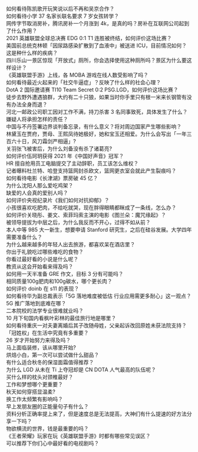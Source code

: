 如何看待陈凯歌开玩笑说以后不再和吴京合作？  
如何看待小学 37 名家长联名要求 7 岁女孩转学？  
网传字节取消房补，腾讯房补一个月涨到 4k，是真的吗？房补在互联网公司起到了什么作用？  
2021 英雄联盟全球总决赛 EDG 0:1 T1 连胜被终结，如何评价这场比赛？  
美国前总统克林顿「因尿路感染扩散到了血液中」被送进 ICU，目前情况如何？这是种什么样的疾病？  
四川乐山一景区惊现「开放式」厕所，你会选择使用这种厕所吗？景区为什么要这样设计？  
《英雄联盟手游》上线，各 MOBA 游戏在线人数受影响了吗？  
如何看待最近火起来的「社交牛逼症」？反映了什么样的社会心理？  
DotA 2 国际邀请赛 TI10 Team Secret 0:2 PSG.LGD，如何评价这场比赛？  
徒步去野外遭遇狼群，大约有二十只狼，如果当时你手里只有根一米来长钢管有没有办法全身而退？  
河北一邮政公司职工因对工作不满，持刀杀害 3 名同事致死，具体发生了什么？嫌疑人将承担怎样的责任？  
中国与不丹签署边界谈判备忘录，有什么意义？将对周边国家产生哪些影响？  
林黛玉在贾府，贾母、王熙凤待她极好，她和宝玉还相爱。为什么会写出「一年三百六十日，风刀霜剑严相逼」?  
关羽张飞被害后，为什么刘备没有杀了诸葛亮?  
如何评价伍珂玥获得 2021 年《中国好声音》冠军？  
HR 擅自抢用员工电脑提交了主动辞职，员工该怎么维权？  
记者曝料杜兰特、哈登支持篮网封杀欧文，篮网更衣室会就此产生裂痕吗？  
如何看待电影《长津湖》票房破 45 亿？  
为什么沈阳人那么爱吃鸡架？  
缺爱的人会真的爱别人吗？  
如何评价央视纪录片《我们如何对抗抑郁》？  
小孩很喜欢吃肥肉，不给吃就哭，现在胖得眼睛都眯成了一条线，怎么办？  
如何评价关晓彤、姜文、索菲玛索主演的电影《图兰朵：魔咒缘起》？  
被领导提拔为中层之后，为什么我反而不开心，过得不如从前？  
本人中等 985 大一新生，想要申请 Stanford 研究生，之后在硅谷发展。大学四年需要准备什么？  
为什么越来越多的年轻人出去旅游，都喜欢呆在酒店里？  
你出于礼貌吃过哪些难吃的食物？  
你看过最好看的小说是什么呢？  
教资从这会开始看来得及吗？  
如何用一天半准备 GRE 作文，目标 3 分有可能吗？  
相同质量100g肥肉和100g碳水，哪个更长肉？  
如何评价 doinb 在 s11 的表现？  
如何看待华为副总裁表示「5G 落地难度被低估 行业应用需更多耐心」这一观点？5G 推广落地到底难在哪？  
二本院校的法学专业很难就业吗？  
10 月下旬国内看枫叶彩林的最佳旅行地是哪里？  
如何看待重庆一对夫妻离婚后其子改随母姓，父亲起诉改回原姓未获法院支持？「冠姓权」在生活中究竟有多重要？  
26 岁才开始努力来得及吗？  
马上面临装修，该从哪里开始?  
烘焙小白，第一次可以尝试做什么甜品？  
有什么适合秋冬的保湿面霜值得推荐？  
为什么 LGD 从未在 Ti 上夺冠却是 CN DOTA 人气最高的队伍呢？  
买什么样的枕头对颈椎最好？  
工作和梦想哪个更重要？  
秋天如何穿搭显温柔?  
换工作太频繁有影响吗？  
早上发朋友圈的正能量句子有什么？  
资料分析正确率提上来了，但是速度总是无法提高，大神们有什么提速的好方法分享一下吗？  
物欲横流的世界，钱是最重要的吗？  
《王者荣耀》玩家在玩《英雄联盟手游》时都有哪些常见误区？  
可以推荐下你们心中最好看的电视剧吗？  
